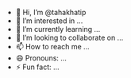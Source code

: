 - 👋 Hi, I’m @tahakhatip
- 👀 I’m interested in ...
- 🌱 I’m currently learning ...
- 💞️ I’m looking to collaborate on ...
- 📫 How to reach me ...
- 😄 Pronouns: ...
- ⚡ Fun fact: ...

<!---
tahakhatip/tahakhatip is a ✨ special ✨ repository because its `README.md` (this file) appears on your GitHub profile.
You can click the Preview link to take a look at your changes.
--->
